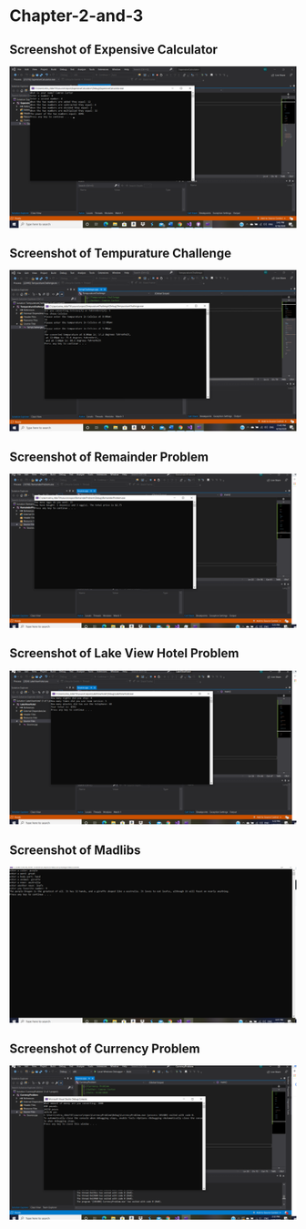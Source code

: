 # Chapter-2-and-3

<h2>Screenshot of Expensive Calculator</h2>
<img src="ExpensiveCalculator.png">
<h2>Screenshot of Tempurature Challenge</h2>
<img src="TempChallenge.png">
<h2>Screenshot of Remainder Problem</h2>
<img src="RemainderProblem.png">
<h2>Screenshot of Lake View Hotel Problem</h2>
<img src="LakeViewHotel.png">
<h2>Screenshot of Madlibs</h2>
<img src="Madlibs.png">
<h2>Screenshot of Currency Problem</h2>
<img src="CurrencyProblem.png">
